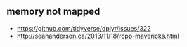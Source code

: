 ## memory not mapped

- https://github.com/tidyverse/dplyr/issues/322
- http://seananderson.ca/2013/11/18/rcpp-mavericks.html

